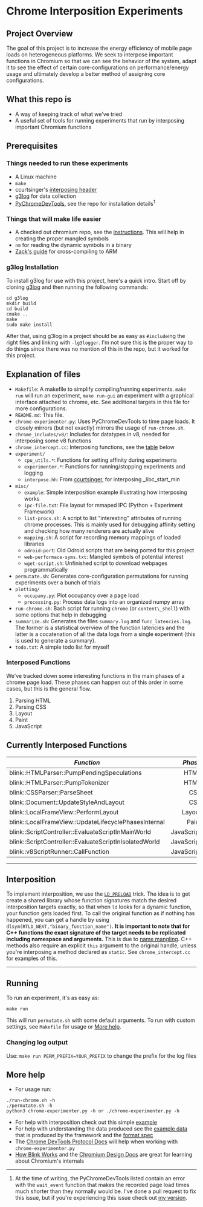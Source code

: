 # Chrome Interposition Experiments
## Project Overview
The goal of this project is to increase the energy efficiency of mobile page loads on heterogeneous platforms. We seek to interpose important functions in Chromium so that we can see the behavior of the system, adapt it to see the effect of certain core-configurations on performance/energy usage and ultimately develop a better method of assigning core configurations.

## What this repo is
- A way of keeping track of what we've tried
- A useful set of tools for running experiments that run by interposing important Chromium functions

## Prerequisites
### Things needed to run these experiments
- A Linux machine
- `make`
- ccurtsinger's [interposing header](https://github.com/ccurtsinger/interpose)
- [g3log](https://github.com/KjellKod/g3log) for data collection
- [PyChromeDevTools](https://github.com/marty90/PyChromeDevTools), see the repo for installation details<sup>1</sup> 

### Things that will make life easier
- A checked out chromium repo, see the [instructions](https://chromium.googlesource.com/chromium/src/+/master/docs/linux/build_instructions.md). This will help in creating the proper mangled symbols
- `nm` for reading the dynamic symbols in a binary
- [Zack's guide](https://docs.google.com/document/d/1TVIYvACQTvLrhdRw6EelifGGxvcSxwn_mU4oUGVymFE/edit) for cross-compiling to ARM

### g3log Installation
To install g3log for use with this project, here's a quick intro.
Start off by cloning [g3log](https://github.com/KjellKod/g3log) and then running the following commands:
```
cd g3log
mkdir build
cd build
cmake ..
make
sudo make install
```

After that, using g3log in a project should be as easy as `#include`ing the right files and linking with `-lg3logger`. I'm not sure this is the proper way to do things since there was no mention of this in the repo, but it worked for this project.

## Explanation of files
- `Makefile`: A makefile to simplify compiling/running experiments. `make run` will run an experiment, `make run-gui` an experiment with a graphical interface attached to chrome, etc. See additional targets in this file for more configurations.
- `README.md`: This file.
- `chrome-experimenter.py`: Uses PyChromeDevTools to time page loads. It closely mirrors (but not exactly) mirrors the usage of `run-chrome.sh`.
- `chrome_includes/v8/`: Includes for datatypes in v8, needed for interposing some v8 functions
- `chrome_intercept.cc`: Interposing functions, see the [table](https://github.com/WilliamASumner/Chromium-Experiments#interposed-functions) below
- `experiment/`
    - `cpu_utils.*`: Functions for setting affinity during experiments
    - `experimenter.*`: Functions for running/stopping experiments and logging
    - `interpose.hh`: From [ccurtsinger](https://github.com/ccurtsinger/interpose), for interposing \_libc\_start\_min
- `misc/`
    - `example`: Simple interposition example illustrating how interposing works
    - `ipc-file.txt`: File layout for mmaped IPC (Python + Experiment Framework)
    - `list-procs.sh`: A script to list "interesting" attributes of running chrome processes. This is mainly used for debugging affinity setting and checking how many renderers are actually alive
    - `mapping.sh`: A script for recording memory mappings of loaded libraries
    - `odroid-port`: Old Odroid scripts that are being ported for this project
    - `web-performace-syms.txt`: Mangled symbols of potential interest
    - `wget-script.sh`: Unfinished script to download webpages programmatically
- `permutate.sh`: Generates core-configuration permutations for running experiments over a bunch of trials
- `plotting/`
    - `occupany.py`: Plot occupancy over a page load
    - `processing.py`: Process data logs into an organized numpy array
- `run-chrome.sh`: Bash script for running `chrome` (or `content\_shell`) with some options that help in debugging
- `summarize.sh`: Generates the files `summary.log` and `func_latencies.log`. The former is a statistical overview of the function latencies and the latter is a cocatenation of all the data logs from a single experiment (this is used to generate a summary).
- `todo.txt`: A simple todo list for myself

### Interposed Functions
We've tracked down some interesting functions in the main phases of a chrome page load.
These phases can happen out of this order in some cases, but this is the general flow.
1. Parsing HTML
2. Parsing CSS
3. Layout
4. Paint
5. JavaScript

## Currently Interposed Functions

*Function* | *Phase*
|------|----:|
blink::HTMLParser::PumpPendingSpeculations | HTML
blink::HTMLParser::PumpTokenizer | HTML
blink::CSSParser::ParseSheet| CSS
blink::Document::UpdateStyleAndLayout| CSS
blink::LocalFrameView::PerformLayout | Layout
blink::LocalFrameView::UpdateLifecyclePhasesInternal | Paint
blink::ScriptController::EvaluateScriptInMainWorld | JavaScript
blink::ScriptController::EvaluateScriptInIsolatedWorld | JavaScript
blink::v8ScriptRunner::CallFunction | JavaScript
---

## Interposition
To implement interposition, we use the [`LD_PRELOAD`](http://www.goldsborough.me/c/low-level/kernel/2016/08/29/16-48-53-the_-ld_preload-_trick/) trick. The idea is to get create a shared library whose function signatures match the desired interposition targets exactly, so that when `ld` looks for a dynamic function, your function gets loaded first. To call the original function as if nothing has happened, you can get a handle by using `dlsym(RTLD_NEXT,"binary_function_name")`. **It is important to note that for C++ functions the exact signature of the target needs to be replicated including namespace and arguments.** This is due to [name mangling](https://en.wikipedia.org/wiki/Name_mangling). C++ methods also require an explicit `this` argument to the original handle, unless you're interposing a method declared as `static`. See `chrome_intercept.cc` for examples of this.

---
## Running
To run an experiment, it's as easy as:
```
make run
```
This will run `permutate.sh` with some default arguments. To run with custom settings, see `Makefile` for usage or [More help](#More-help). 

### Changing log output
Use: `make run PERM_PREFIX=YOUR_PREFIX` to change the prefix for the log files

## More help
* For usage run:
```
./run-chrome.sh -h
./permutate.sh -h
python3 chrome-experimenter.py -h or ./chrome-experimenter.py -h
```
* For help with interposition check out this simple [example](https://github.com/WilliamASumner/Chromium-Experiments/tree/master/misc/example)
* For help with understanding the data produced see the [example data](https://github.com/WilliamASumner/Chromium-Experiments/tree/master/logs/example_data) that is produced by the framework and the [format spec](https://github.com/WilliamASumner/Chromium-Experiments/blob/master/logs/format.md)
* The [Chrome DevTools Protocol Docs](https://chromedevtools.github.io/devtools-protocol/) will help when working with `chrome-experimenter.py`
* [How Blink Works](https://docs.google.com/document/d/1aitSOucL0VHZa9Z2vbRJSyAIsAz24kX8LFByQ5xQnUg/edit) and the [Chromium Design Docs](https://www.chromium.org/developers/design-documents) are great for learning about Chromium's internals

---
1. At the time of writing, the PyChromeDevTools listed contain an error with the `wait_event` function that makes the recorded page load times much shorter than they normally would be. I've done a pull request to fix this issue, but if you're experiencing this issue check out [my version](https://github.com/WilliamASumner/PyChromeDevTools).

